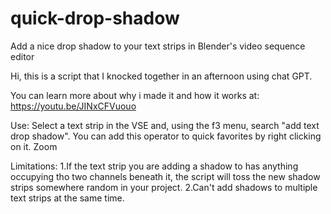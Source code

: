 # quick-drop-shadow
Add a nice drop shadow to your text strips in Blender's video sequence editor

Hi, this is a script that I knocked together in an afternoon using chat GPT.

You can learn more about why i made it and how it works at: https://youtu.be/JINxCFVuouo

Use: Select a text strip in the VSE and, using the f3 menu, search "add text drop shadow". You can add this operator to quick favorites by right clicking on it. Zoom

Limitations: 
1.If the text strip you are adding a shadow to has anything occupying tho two channels beneath it, the script will toss the new shadow strips somewhere random in your project.
2.Can't add shadows to multiple text strips at the same time.

